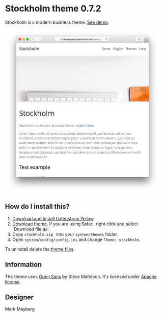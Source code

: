 Stockholm theme 0.7.2
=====================
Stockholm is a modern business theme. [See demo](https://developers.datenstrom.se/themes/stockholm).

<p align="center"><img src="stockholm-screenshot.png?raw=true" alt="Screenshot"></p>

## How do I install this?

1. [Download and install Datenstrom Yellow](https://github.com/datenstrom/yellow/).
2. [Download theme](https://github.com/datenstrom/yellow-themes/raw/master/zip/stockholm.zip). If you are using Safari, right click and select 'Download file as'.
3. Copy `stockholm.zip ` into your `system/themes` folder.
4. Open `system/config/config.ini` and change `Theme: stockholm`.

To uninstall delete the [theme files](update.ini).

## Information

The theme uses [Open Sans](http://www.opensans.com) by Steve Matteson. It's licensed under [Apache license](https://opensource.org/licenses/Apache-2.0).

## Designer

Mark Mayberg
